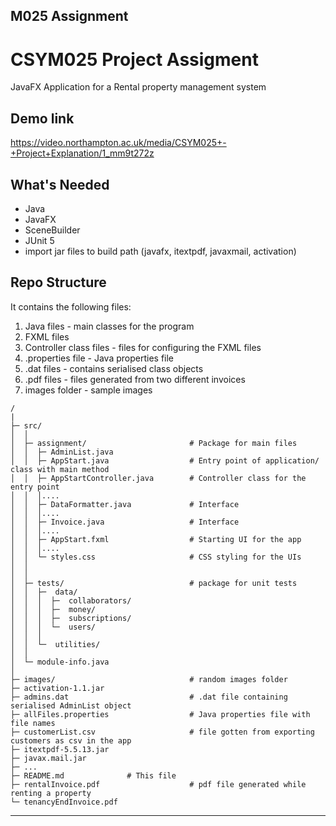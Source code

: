 ## M025 Assignment

# CSYM025 Project Assigment
JavaFX Application for a Rental property management system

## Demo link
https://video.northampton.ac.uk/media/CSYM025+-+Project+Explanation/1_mm9t272z


## What's Needed
- Java
- JavaFX
- SceneBuilder
- JUnit 5
- import jar files to build path (javafx, itextpdf, javaxmail, activation)


## Repo Structure
It contains the following files:
1. Java files - main classes for the program
2. FXML files
3. Controller class files - files for configuring the FXML files
4. .properties file - Java properties file
5. .dat files - contains serialised class objects
6. .pdf files - files generated from two different invoices
7. images folder - sample images


```
/
|
├─ src/
│  │
│  ├─ assignment/          				# Package for main files
│  │  ├─ AdminList.java
│  │  ├─ AppStart.java					# Entry point of application/ class with main method
│  │  ├─ AppStartController.java		# Controller class for the entry point
│  │  │....
│  │  ├─ DataFormatter.java				# Interface
│  │  │....
│  │  ├─ Invoice.java					# Interface
│  │  │....
│  │  ├─ AppStart.fxml					# Starting UI for the app
│  │  │....
│  │  └─ styles.css						# CSS styling for the UIs
│  │
│  │
│  ├─ tests/                			# package for unit tests
│  │  ├─  data/
│  │  │  ├─  collaborators/
│  │  │  ├─  money/
│  │  │  ├─  subscriptions/
│  │  │  └─  users/          
│  │  │
│  │  └─  utilities/
│  │
│  └─ module-info.java
│
├─ images/                  			# random images folder
├─ activation-1.1.jar                			
├─ admins.dat                  			# .dat file containing serialised AdminList object
├─ allFiles.properties                  # Java properties file with file names
├─ customerList.csv                  	# file gotten from exporting customers as csv in the app
├─ itextpdf-5.5.13.jar
├─ javax.mail.jar
├─ ...
├─ README.md              # This file
├─ rentalInvoice.pdf			        # pdf file generated while renting a property
└─ tenancyEndInvoice.pdf
```

---

